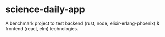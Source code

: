 # science-daily-app
A benchmark project to test backend (rust, node, elixir-erlang-phoenix) &amp; frontend (react, elm) technologies.
